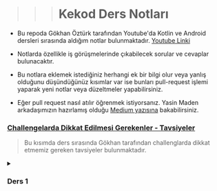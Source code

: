 >>> # Kekod Ders Notları
- Bu repoda Gökhan Öztürk tarafından Youtube'da Kotlin ve Android dersleri sırasında aldığım notlar bulunmaktadır. [Youtube Linki](https://www.youtube.com/@KeKod)
- Notlarda özellikle iş görüşmelerinde çıkabilecek sorular ve cevaplar bulunacaktır.

- Bu notlara eklemek istediğiniz herhangi ek bir bilgi olur veya yanlış olduğunu düşündüğünüz kısımlar var ise bunları pull-request
  işlemi yaparak yeni notlar veya düzeltmeler yapabilirsiniz.

- Eğer pull request nasıl atılır öğrenmek istiyorsanız. Yasin Maden arkadaşımızın hazırlamış olduğu [Medium yazısına](https://medium.com/@madenyasin/githubda-pull-request-nas%C4%B1l-olu%C5%9Fturulur-2de051dd9419)
  bakabilirsiniz.

 ### [Challengelarda Dikkat Edilmesi Gerekenler - Tavsiyeler](otherReadme/Challenge_Dikkat_Edilmesi_Gerekenler.md)
      
> Bu kısımda ders sırasında Gökhan tarafından challenglarda dikkat etmemiz gereken tavsiyeler
> bulunmaktadır.

<details>
<summary> <h3>Ders 1</h3></summary>

### Intellij Idea Kısayollar

- [(Ümit Köse) Youtube'da kısayolları anlattığı bir video](https://youtu.be/XOniJYHaiEY?si=jCoyOZ1-QuOAEdzm)
- [key-promoter-x](https://plugins.jetbrains.com/plugin/9792-key-promoter-x) - IDE üzerinde plugin
- IDE üzerinden `Help/Keyboard Shortcuts PDF` seçeneğine tıklayarak PDF'e ulaşabilirsiniz.

### Debugging

Debugging işlemi, yazılımın doğru çalışmasını engelleyen hataları tespit etmek amacıyla yapılır.
Detaylı bilgi için ve debug temellerini öprenmek
için [The Full Guide to Debugging Your Android Apps (İngilizce)](https://www.youtube.com/watch?v=ln5hc-zprEM) göz
atabilirsiniz.

### Type Inference (Tip Çıkarımı) Nedir ?

  Değişkenin değerini direkt olarak ilk değer atamasını yapmıyorsak daha sonra tanımlayacakasak,
  bunun tipinin ne olacağını IDE'ye söylememiz gerekiyor.
  
  Bir değişkene değer atadığımızda o verinin hangi türde olacağını tam olarak belirtmediysek IDE'nin o verinin
  hangi türde olacağını bilmesidir.
  
  ```kt
  val name: String = "Tolga"
  val age = 23 // Type Inference
 // age değişkenini tanımlarken tam olarak (Explicitly) bir şekilde belirtmedik.
 // IDE burada değişkenin tipini otomatik olarak kendisi tespit edecektir.
  ```

### `val` ve `var` İle Oluşturulan Bir Değişkenin En Temel Farkı?

-`val`: Değişken bir kere atandığında sabit kalır. `Value` sabit kelimesinin kısaltmasıdır.

-`var`: Değişken daha sonra değiştirilebilir. `Variable` değişken kelimesinin kısaltmasıdır.

- #### `val` - `var` hangisi daha hızlıdır? Yani bir `val` değişken oluşturmak mı bize daha maliyetli yoksa `var` bir değişken oluşturmak mı daha maliyetli

    ```kt
         Bir var değişkenini val yapmak için private set kullanılabilir.
    ```
- #### Olan ufacık bir performans farkı nedir?

- **`val` Değişkenleri:**
    - Bir kere atandığında sabit kalır. (Değiştirilemez)
    - Bu durum, değişkenin tipini ve değerini belirledikten sonra bir daha değiştirilemeyeceği anlamına gelir.


- **`var` Değişkenleri:**
    - Daha sonra değiştirilebilir.
    - Esneklik sağlar ve değer sonradan değiştirilebilir.
    - Performans açısından `val` değişkenlerden biraz daha avantajlıdır.


> `val` değişkenleri daha maliyetli kılan ana neden, değişkenin bir kere atandıktan 
    sonra değiştirilemeyeceği şartını içermesidir.Bu şartın kontrol edilmesi, ek bir maliyet getirir.
    Ama `var` kullanımında ekstra bir şartımız yok.
    (Teorik olarak aslında akılda kalıcı olması için böyle bir açıklama yapıldı derste.
    Yoksa tam olarak böyle bir durum yok.)

#### Özet olarak;

> Akademik olarak düşündüğümüzde `var` değişkenler daha performanslıdır ama bu göz ardı edilebilecek bir performans
farkı yaratır.
**Günlük hayat problemlerinde ise `val` kullanmak daha avantajlıdır.**
Bu tercihin arkasındaki sebep, sektördeki uygulamalarda çok sayıda multi-thread işleminin gerçekleştirildiği durumlardır.

### `var` ile tanımlanmış bir değişkeni, `var` keyword'unu kullanarak `val` değişken nasıl yapılabilir?

  Örneğin bir `var isMale = true` değişkenimiz var. Her bir değişkenimizin arka planda
  yazılan `get()` ve `set()` fonksiyonu vardır.(Bunu ilerideki derslerde daha detaylı göreceğiz property vs field farklarında)

  Biz bu fonksiyonlara visibility modifier ekleyebiliriz.
  Eğer `set()` fonksiyonuna `private` visibility modifier eklersek değiştirilemez bir değişken elde etmiş oluruz.
  
   ```kt
  class Ders1 {
      var isMale: Boolean = true
          private set
  }
  ```
</details>